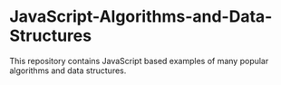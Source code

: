 # JavaScript-Algorithms-and-Data-Structures
This repository contains JavaScript based examples of many popular algorithms and data structures.

